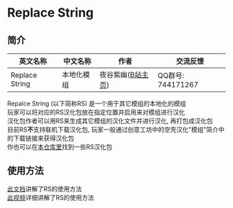 # Replace String

## 简介

| 英文名称 | 中文名称 | 作者 | 交流反馈 |
| - | - | - | - |
| Replace String | 本地化模组 | 夜谷紫幽([B站主页][YeyouBilibiliPage]) | QQ群号: 744171267 |

Repalce String (以下简称RS) 是一个用于其它模组的本地化的模组<br>
玩家可以将对应的RS汉化包放在指定位置并启用来对模组进行汉化<br>
汉化包作者可以用RS来生成其它模组的汉化文件并进行汉化, 再打包成汉化包<br>
目前RS**不**支持联机下载汉化包, 玩家一般通过创意工坊中的空壳汉化"模组"简介中的下载链接来获得汉化包<br>
你也可以在[本仓库里][RSLocPacks]找到一些RS汉化包

## 使用方法
[此文档](../explained/ReplaceStringExplained/replace_string_1.4.3.6_usage.md)讲解了RS的使用方法  
[此视频][RSIntroVid]详细讲解了RS的使用方法


[YeyouBilibiliPage]: https://space.bilibili.com/346379712
[RSLocPacks]: https://github.com/lyc-Lacewing/tMLAllInOne/tree/master/Resources/ReplaceStringLocFiles
[RSIntroVid]: https://www.bilibili.com/video/BV19G4y1q7p8